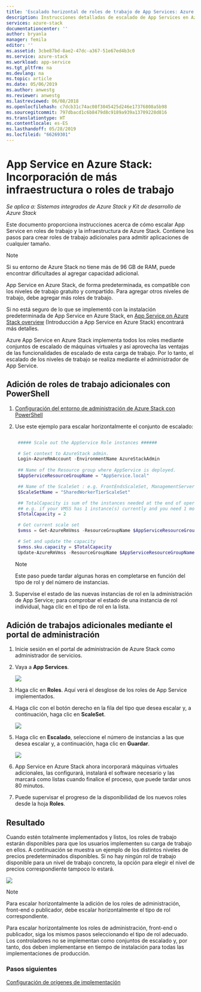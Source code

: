 ```yaml
---
title: 'Escalado horizontal de roles de trabajo de App Services: Azure Stack | Microsoft Docs'
description: Instrucciones detalladas de escalado de App Services en Azure Stack
services: azure-stack
documentationcenter: ''
author: bryanla
manager: femila
editor: ''
ms.assetid: 3cbe87bd-8ae2-47dc-a367-51e67ed4b3c0
ms.service: azure-stack
ms.workload: app-service
ms.tgt_pltfrm: na
ms.devlang: na
ms.topic: article
ms.date: 05/06/2019
ms.author: anwestg
ms.reviewer: anwestg
ms.lastreviewed: 06/08/2018
ms.openlocfilehash: c7dcb31c74ac08f3045425d246e17376808a5b98
ms.sourcegitcommit: 797dbacd1c6b8479d8c9189a939a13709228d816
ms.translationtype: HT
ms.contentlocale: es-ES
ms.lasthandoff: 05/28/2019
ms.locfileid: "66269301"
---
```

# <a name="app-service-on-azure-stack-add-more-infrastructure-or-worker-roles"></a>App Service en Azure Stack: Incorporación de más infraestructura o roles de trabajo

*Se aplica a: Sistemas integrados de Azure Stack y Kit de desarrollo de Azure Stack*  

Este documento proporciona instrucciones acerca de cómo escalar App Service en roles de trabajo y la infraestructura de Azure Stack. Contiene los pasos para crear roles de trabajo adicionales para admitir aplicaciones de cualquier tamaño.

> [!NOTE]
> Si su entorno de Azure Stack no tiene más de 96 GB de RAM, puede encontrar dificultades al agregar capacidad adicional.

App Service en Azure Stack, de forma predeterminada, es compatible con los niveles de trabajo gratuito y compartido. Para agregar otros niveles de trabajo, debe agregar más roles de trabajo.

Si no está seguro de lo que se implementó con la instalación predeterminada de App Service en Azure Stack, en [App Service on Azure Stack overview](azure-stack-app-service-overview.md) (Introducción a App Service en Azure Stack) encontrará más detalles.

Azure App Service en Azure Stack implementa todos los roles mediante conjuntos de escalado de máquinas virtuales y así aprovecha las ventajas de las funcionalidades de escalado de esta carga de trabajo. Por lo tanto, el escalado de los niveles de trabajo se realiza mediante el administrador de App Service.

## <a name="add-additional-workers-with-powershell"></a>Adición de roles de trabajo adicionales con PowerShell

1. [Configuración del entorno de administración de Azure Stack con PowerShell](azure-stack-powershell-configure-admin.md)

2. Use este ejemplo para escalar horizontalmente el conjunto de escalado:
   ```powershell
   
    ##### Scale out the AppService Role instances ######
   
    # Set context to AzureStack admin.
    Login-AzureRmAccount -EnvironmentName AzureStackAdmin
                                                 
    ## Name of the Resource group where AppService is deployed.
    $AppServiceResourceGroupName = "AppService.local"

    ## Name of the ScaleSet : e.g. FrontEndsScaleSet, ManagementServersScaleSet, PublishersScaleSet , LargeWorkerTierScaleSet,      MediumWorkerTierScaleSet, SmallWorkerTierScaleSet, SharedWorkerTierScaleSet
    $ScaleSetName = "SharedWorkerTierScaleSet"

    ## TotalCapacity is sum of the instances needed at the end of operation. 
    ## e.g. if your VMSS has 1 instance(s) currently and you need 1 more the TotalCapacity should be set to 2
    $TotalCapacity = 2  

    # Get current scale set
    $vmss = Get-AzureRmVmss -ResourceGroupName $AppServiceResourceGroupName -VMScaleSetName $ScaleSetName

    # Set and update the capacity
    $vmss.sku.capacity = $TotalCapacity
    Update-AzureRmVmss -ResourceGroupName $AppServiceResourceGroupName -Name $ScaleSetName -VirtualMachineScaleSet $vmss 
   ```    

   > [!NOTE]
   > Este paso puede tardar algunas horas en completarse en función del tipo de rol y del número de instancias.
   >
   >

3. Supervise el estado de las nuevas instancias de rol en la administración de App Service; para comprobar el estado de una instancia de rol individual, haga clic en el tipo de rol en la lista.

## <a name="add-additional-workers-using-the-administration-portal"></a>Adición de trabajos adicionales mediante el portal de administración

1. Inicie sesión en el portal de administración de Azure Stack como administrador de servicios.

2. Vaya a **App Services**.

    ![](media/azure-stack-app-service-add-worker-roles/image01.png)

3. Haga clic en **Roles**. Aquí verá el desglose de los roles de App Service implementados.

4. Haga clic con el botón derecho en la fila del tipo que desea escalar y, a continuación, haga clic en **ScaleSet**.

    ![](media/azure-stack-app-service-add-worker-roles/image02.png)

5. Haga clic en **Escalado**, seleccione el número de instancias a las que desea escalar y, a continuación, haga clic en **Guardar**.

    ![](media/azure-stack-app-service-add-worker-roles/image03.png)

6. App Service en Azure Stack ahora incorporará máquinas virtuales adicionales, las configurará, instalará el software necesario y las marcará como listas cuando finalice el proceso, que puede tardar unos 80 minutos.

7. Puede supervisar el progreso de la disponibilidad de los nuevos roles desde la hoja **Roles**.

## <a name="result"></a>Resultado

Cuando estén totalmente implementados y listos, los roles de trabajo estarán disponibles para que los usuarios implementen su carga de trabajo en ellos. A continuación se muestra un ejemplo de los distintos niveles de precios predeterminados disponibles. Si no hay ningún rol de trabajo disponible para un nivel de trabajo concreto, la opción para elegir el nivel de precios correspondiente tampoco lo estará.

![](media/azure-stack-app-service-add-worker-roles/image04.png)

>[!NOTE]
> Para escalar horizontalmente la adición de los roles de administración, front-end o publicador, debe escalar horizontalmente el tipo de rol correspondiente. 
>
>

Para escalar horizontalmente los roles de administración, front-end o publicador, siga los mismos pasos seleccionando el tipo de rol adecuado. Los controladores no se implementan como conjuntos de escalado y, por tanto, dos deben implementarse en tiempo de instalación para todas las implementaciones de producción.

### <a name="next-steps"></a>Pasos siguientes

[Configuración de orígenes de implementación](azure-stack-app-service-configure-deployment-sources.md)
